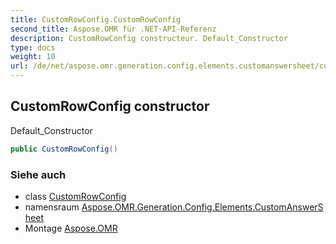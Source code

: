 ```yaml
---
title: CustomRowConfig.CustomRowConfig
second_title: Aspose.OMR für .NET-API-Referenz
description: CustomRowConfig constructeur. Default_Constructor
type: docs
weight: 10
url: /de/net/aspose.omr.generation.config.elements.customanswersheet/customrowconfig/customrowconfig/
---
```

## CustomRowConfig constructor

Default_Constructor

```csharp
public CustomRowConfig()
```

### Siehe auch

* class [CustomRowConfig](../)
* namensraum [Aspose.OMR.Generation.Config.Elements.CustomAnswerSheet](../../customrowconfig/)
* Montage [Aspose.OMR](../../../)


